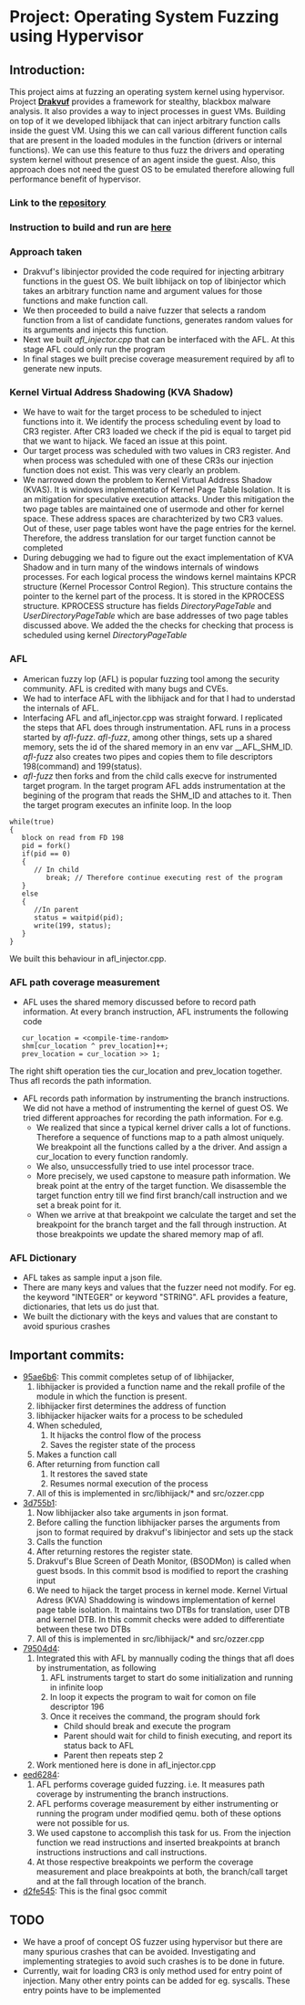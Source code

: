 # Project: Operating System Fuzzing using Hypervisor 
## Introduction: 
This project aims at fuzzing an operating system kernel using hypervisor. Project [**Drakvuf**](https://drakvuf.com) provides a framework for stealthy, blackbox malware analysis. It also provides a way to inject processes in guest VMs. Building on top of it we developed libhijack that can inject arbitrary function calls inside the guest VM. Using this we can call various different function calls that are present in the loaded modules in the function (drivers or internal functions). We can use this feature to thus fuzz the drivers and operating system kernel without presence of an agent inside the guest. Also, this approach does not need the guest OS to be emulated therefore allowing full performance benefit of hypervisor.

### Link to the [repository](https://github.com/the-elves/drakvuf/)

### Instruction to build and run are [here](https://the-elves.github.io/drakvuf/)

### Approach taken
-  Drakvuf's libinjector provided the code required for injecting arbitrary functions in the guest OS. We built libhijack on top of libinjector which takes an arbitrary function name and argument values for those functions and make function call. 
-  We then proceeded to build a naive fuzzer that selects a random function from a list of candidate functions, generates random values for its arguments and injects this function.
-  Next we built *afl_injector.cpp* that can be interfaced with the AFL. At this stage AFL could only run the program
-  In final stages we built precise coverage measurement required by afl to generate new inputs. 

### Kernel Virtual Address Shadowing (KVA Shadow)
-  We have to wait for the target process to be scheduled to inject functions into it. We identify the process scheduling event by load to CR3 register. After CR3 loaded we check if the pid is equal to target pid that we want to hijack. We faced an issue at this point. 
-  Our target process was scheduled with two values in CR3 register. And when process was scheduled with one of these CR3s our injection function does not exist. This was very clearly an problem.
-  We narrowed down the problem to Kernel Virtual Address Shadow (KVAS). It is windows implementatio of Kernel Page Table Isolation. It is an mitigation for speculative execution attacks. Under this mitigation the two page tables are maintained one of usermode and other for kernel space. These address spaces are charachterized by two CR3 values. Out of these, user page tables wont have the page entries for the kernel. Therefore, the address translation for our target function cannot be completed  
-  During debugging we had to figure out the exact implementation of KVA Shadow and in turn many of the windows internals of windows processes. For each logical process the windows kernel maintains KPCR structure (Kernel Processor Control Region). This structure contains the pointer to the kernel part of the process. It is stored in the KPROCESS structure. KPROCESS structure has fields *DirectoryPageTable* and *UserDirectoryPageTable* which are base addresses of two page tables discussed above. We added the the checks for checking that process is scheduled using kernel *DirectoryPageTable*

### AFL
-  American fuzzy lop (AFL) is popular fuzzing tool among the security community. AFL is credited with many bugs and CVEs. 
-  We had to interface AFL with the libhijack and for that I had to understad the internals of AFL.
-  Interfacing AFL and afl_injector.cpp was straight forward. I replicated the steps that AFL does through instrumentation. AFL runs in a process started by *afl-fuzz*. *afl-fuzz*, among other things, sets up a shared memory, sets the id of the shared memory in an env var \_\_AFL\_SHM\_ID. *afl-fuzz* also creates two pipes and copies them to file descriptors 198(command) and 199(status).
-  *afl-fuzz* then forks and from the child calls execve for instrumented target program. In the target program AFL adds instrumentation at the begining of the program that reads the SHM\_ID and attaches to it. Then the target program executes an infinite loop. In the loop
```
while(true)
{
   block on read from FD 198
   pid = fork()
   if(pid == 0)
   {
      // In child
         break; // Therefore continue executing rest of the program
   }
   else
   {
      //In parent
      status = waitpid(pid);
      write(199, status);
   }
}
```
We built this behaviour in afl_injector.cpp. 

### AFL path coverage measurement
-  AFL uses the shared memory discussed before to record path information. At every branch instruction, AFL instruments the following code 
```
   cur_location = <compile-time-random>
   shm[cur_location ^ prev_location]++;
   prev_location = cur_location >> 1;
```
The right shift operation ties the cur_location and prev_location together. Thus afl records the path information. 
-  AFL records path information by instrumenting the branch instructions. We did not have a method of instrumenting the kernel of guest OS. We tried different approaches for recording the path information. For e.g. 
   *  We realized that since a typical kernel driver calls a lot of functions. Therefore a sequence of functions map to a path almost uniquely. We breakpoint all the functions called by a the driver. And assign a cur_location to every function randomly.
   *  We also, unsuccessfully tried to use intel processor trace.
   *  More precisely, we used capstone to measure path information. We break point at the entry of the target function. We disassemble the target function entry till we find first branch/call instruction and we set a break point for it.
   *  When we arrive at that breakpoint we calculate the target and set the breakpoint for the branch target and the fall through instruction. At those breakpoints we update the shared memory map of afl.
   
### AFL Dictionary
-  AFL takes as sample input a json file.
-  There are many keys and values that the fuzzer need not modify. For eg. the keyword "INTEGER" or keyword "STRING". AFL provides a feature, dictionaries, that lets us do just that. 
-  We built the dictionary with the keys and values that are constant to avoid spurious crashes

## Important commits:
-  [95ae6b6](https://github.com/the-elves/drakvuf/commit/95ae6b644be5b3d2518c66636b5b3fc9747b0757): This commit completes setup of of libhijacker, 
   1. libhijacker is provided a function name and the rekall profile of the module in which the function is present.
   2. libhijacker first determines the address of function 
   3. libhijacker hijacker waits for a process to be scheduled
   4. When scheduled, 
      1. It hijacks the control flow of the process 
      2. Saves the register state of the process
   5. Makes a function call
   6. After returning from function call
      1. It restores the saved state
      2. Resumes normal execution of the process
   7. All of this is implemented in src/libhijack/* and src/ozzer.cpp
-   [3d755b1](https://github.com/the-elves/drakvuf/commit/3d755b1569d890e8ea06ed69e83fca78b463f19a): 
    1. Now libhijacker also take arguments in json format.
    2. Before calling the function libhijacker parses the arguments from json to format required by drakvuf's libinjector and sets up the stack
    3. Calls the function
    4. After returning restores the register state. 
    5. Drakvuf's Blue Screen of Death Monitor, (BSODMon) is called when guest bsods. In this commit bsod is modified to report the crashing input
    6. We need to hijack the target process in kernel mode. Kernel Virtual Adress (KVA) Shaddowing is windows implementation of kernel page table isolation. It maintains two DTBs for translation, user DTB and kernel DTB. In this commit checks were added to differentiate between these two DTBs
    7. All of this is implemented in src/libhijack/* and src/ozzer.cpp
-   [79504d4](https://github.com/the-elves/drakvuf/commit/79504d47cc54e9499a9cdec0614ff6064b15c70d):
    1. Integrated this with AFL by mannually coding the things that afl does by instrumentation, as following
       1. AFL instruments target to start do some initialization and running in infinite loop
       2. In loop it expects the program to wait for comon on file descriptor 196
       3. Once it receives the command, the program should fork
          - Child should break and execute the program
          - Parent should wait for child to finish executing, and report its status back to AFL
          - Parent then repeats step 2
    2. Work mentioned here is done in afl_injector.cpp
-  [eed6284](https://github.com/the-elves/drakvuf/commit/eed6284ec352b25a7c2d8efcc7914c1e62a2c152):
      1. AFL performs coverage guided fuzzing. i.e. It measures path coverage by instrumenting the branch instructions. 
      2. AFL performs coverage measurement by either instrumenting or running the program under modified qemu. both of these options were not possible for us.
      3. We used capstone to accomplish this task for us. From the injection function we read instructions and inserted breakpoints at branch instructions instructions and call instructions. 
      4. At those respective breakpoints we perform the coverage measurement and place breakpoints at both, the branch/call target and at the fall through location of the branch.
-  [d2fe545](https://github.com/the-elves/drakvuf/commit/d2fe545c4507bc61894d229ab6ab655007f92c78): This is the final gsoc commit

## TODO
-  We have a proof of concept OS fuzzer using hypervisor but there are many spurious crashes that can be avoided. Investigating and implementing strategies to avoid such crashes is to be done in future. 
-  Currently, wait for loading CR3 is only method used for entry point of injection. Many other entry points can be added for eg. syscalls. These entry points have to be implemented


